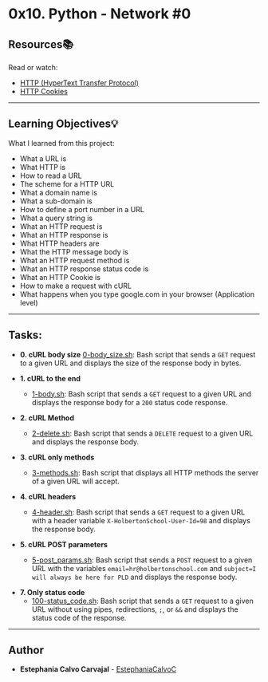 # 0x10. Python - Network #0

## Resources:books:
Read or watch:
* [HTTP (HyperText Transfer Protocol)](https://intranet.hbtn.io/rltoken/vNqPD0N8vIgqJL1LnWaldQ)
* [HTTP Cookies](https://intranet.hbtn.io/rltoken/ubO0VPV2T3D77jyfc0c1Xw)

---
## Learning Objectives:bulb:
What I learned from this project:

* What a URL is
* What HTTP is
* How to read a URL
* The scheme for a HTTP URL
* What a domain name is
* What a sub-domain is
* How to define a port number in a URL
* What a query string is
* What an HTTP request is
* What an HTTP response is
* What HTTP headers are
* What the HTTP message body is
* What an HTTP request method is
* What an HTTP response status code is
* What an HTTP Cookie is
* How to make a request with cURL
* What happens when you type google.com in your browser (Application level)

---
## Tasks:


* **0. cURL body size**
  [0-body_size.sh](./0-body_size.sh): Bash script that sends a `GET` request to
    a given URL and displays the size of the response body in bytes.

* **1. cURL to the end**
  * [1-body.sh](./1-body.sh): Bash script that sends a `GET` request to a given
    URL and displays the response body for a `200` status code response.

* **2. cURL Method**
  * [2-delete.sh](./2-delete.sh): Bash script that sends a `DELETE` request to
    a given URL and displays the response body.

* **3. cURL only methods**
  * [3-methods.sh](./3-methods.sh): Bash script that displays all HTTP methods
    the server of a given URL will accept.

* **4. cURL headers**
  * [4-header.sh](./4-header.sh): Bash script that sends a `GET` request to a
    given URL with a header variable `X-HolbertonSchool-User-Id=98` and displays
      the response body.

* **5. cURL POST parameters**
  * [5-post_params.sh](./5-post_params.sh): Bash script that sends a `POST`
    request to a given URL with the variables `email=hr@holbertonschool.com` and
      `subject=I will always be here for PLD` and displays the response body.
<!--
* **6. Find a peak**
  * [6-peak.py](./6-peak.py): [Technical interview preparation] - Python
    program that finds a peak in a list of unsorted integers.
      * [6-peak.txt](./6-peak.txt): Text file containing the complexity of the
        algorithm.
-->
* **7. Only status code**
  * [100-status_code.sh](./100-status_code.sh): Bash script that sends a `GET`
    request to a given URL without using pipes, redirections, `;`, or `&&` and
      displays the status code of the response.
<!--
* **8. cURL a JSON file**
  * [101-post_json.sh](./101-post_json.sh): Bash script that sends a JSON `POST`
    request with the contents of a provided file to a given URL, and displays the
      response body.

* **9. Catch me if you can!**
  * [102-catch_me.sh](./102-catch_me.sh): Bash script that sends a request to
    `0.0.0.0:5000/catch_me` that causes the server to respond with a message
      containing `You got me!` in the repsonse body.
-->

---

## Author
* **Estephania Calvo Carvajal** - [EstephaniaCalvoC](https://github.com/EstephaniaCalvoC)